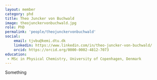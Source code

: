 ```yaml
---
layout: member
category: phd
title: Theo Juncker von Buchwald
image: theojunckervonbuchwald.jpg
role: PhD
permalink: 'people/theojunckervonbuchwald'
social:
    email: tjvbu@kemi.dtu.dk
    linkedin: https://www.linkedin.com/in/theo-juncker-von-buchwald/
    orcid: https://orcid.org/0000-0002-4812-7073
education:
 - MSc in Physical Chemistry, University of Copenhagen, Denmark
---
```


Something
